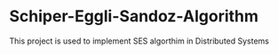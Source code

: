 # Schiper-Eggli-Sandoz-Algorithm
This project is used to implement SES algorthim in Distributed Systems
